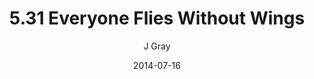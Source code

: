 ---
title: '5.31 Everyone Flies Without Wings'
alt: 'Mysteries of the Arcana'
date: '2014-07-16'
author: 'J Gray'
artist: 'Keira'
chapter: '5 Inn Trouble'
filler: false
---